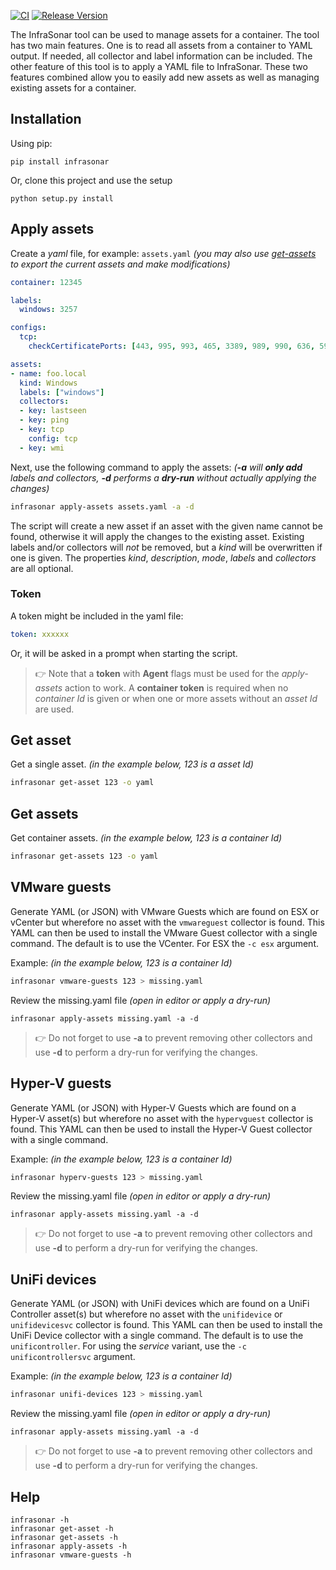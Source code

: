 [![CI](https://github.com/infrasonar/toolkit/workflows/CI/badge.svg)](https://github.com/infrasonar/toolkit/actions)
[![Release Version](https://img.shields.io/github/release/infrasonar/toolkit)](https://github.com/infrasonar/toolkit/releases)

The InfraSonar tool can be used to manage assets for a container. The tool has two main features. One is to read all assets from a container to YAML output. If needed, all collector and label information can be included.
The other feature of this tool is to apply a YAML file to InfraSonar. These two features combined allow you to easily add new assets as well as managing existing assets for a container.

## Installation

Using pip:

```shell
pip install infrasonar
```

Or, clone this project and use the setup

```shell
python setup.py install
```

## Apply assets

Create a _yaml_ file, for example: `assets.yaml` _(you may also use [get-assets](#get-assets) to export the current assets and make modifications)_

```yaml
container: 12345

labels:
  windows: 3257

configs:
  tcp:
    checkCertificatePorts: [443, 995, 993, 465, 3389, 989, 990, 636, 5986]

assets:
- name: foo.local
  kind: Windows
  labels: ["windows"]
  collectors:
  - key: lastseen
  - key: ping
  - key: tcp
    config: tcp
  - key: wmi
```

Next, use the following command to apply the assets: _(**-a** will **only add** labels and collectors, **-d** performs a **dry-run** without actually applying the changes)_

```bash
infrasonar apply-assets assets.yaml -a -d
```

The script will create a new asset if an asset with the given name cannot be found, otherwise it will apply the changes to the existing asset. Existing labels and/or collectors will _not_ be removed, but a _kind_ will be overwritten if one is given. The properties _kind_, _description_, _mode_, _labels_ and _collectors_ are all optional.

### Token

A token might be included in the yaml file:
```yaml
token: xxxxxx
```

Or, it will be asked in a prompt when starting the script.

> :point_right: Note that a **token** with **Agent** flags must be used for the _apply-assets_ action to work. A **container token** is required when no _container Id_ is given or when one or more assets without an _asset Id_ are used.


## Get asset

Get a single asset. _(in the example below, 123 is a asset Id)_

```bash
infrasonar get-asset 123 -o yaml
```

## Get assets

Get container assets. _(in the example below, 123 is a container Id)_

```bash
infrasonar get-assets 123 -o yaml
```


## VMware guests

Generate YAML (or JSON) with VMware Guests which are found on ESX or vCenter but wherefore no asset with the `vmwareguest` collector is found. This YAML can then be used to install the VMware Guest collector with a single command. The default is to use the VCenter. For ESX the `-c esx` argument.

Example:  _(in the example below, 123 is a container Id)_

```bash
infrasonar vmware-guests 123 > missing.yaml
```

Review the missing.yaml file _(open in editor or apply a dry-run)_

```
infrasonar apply-assets missing.yaml -a -d
```

> :point_right: Do not forget to use **-a** to prevent removing other collectors and use **-d** to perform a dry-run for verifying the changes.

## Hyper-V guests

Generate YAML (or JSON) with Hyper-V Guests which are found on a Hyper-V asset(s) but wherefore no asset with the `hypervguest` collector is found. This YAML can then be used to install the Hyper-V Guest collector with a single command.

Example:  _(in the example below, 123 is a container Id)_

```bash
infrasonar hyperv-guests 123 > missing.yaml
```

Review the missing.yaml file _(open in editor or apply a dry-run)_

```
infrasonar apply-assets missing.yaml -a -d
```

> :point_right: Do not forget to use **-a** to prevent removing other collectors and use **-d** to perform a dry-run for verifying the changes.

## UniFi devices

Generate YAML (or JSON) with UniFi devices which are found on a UniFi Controller asset(s) but wherefore no asset with the `unifidevice` or `unifidevicesvc` collector is found. This YAML can then be used to install the UniFi Device collector with a single command. The default is to use the `unificontroller`. For using the _service_ variant, use the `-c unificontrollersvc` argument.

Example:  _(in the example below, 123 is a container Id)_

```bash
infrasonar unifi-devices 123 > missing.yaml
```

Review the missing.yaml file _(open in editor or apply a dry-run)_

```
infrasonar apply-assets missing.yaml -a -d
```

> :point_right: Do not forget to use **-a** to prevent removing other collectors and use **-d** to perform a dry-run for verifying the changes.

## Help

```
infrasonar -h
infrasonar get-asset -h
infrasonar get-assets -h
infrasonar apply-assets -h
infrasonar vmware-guests -h
```
